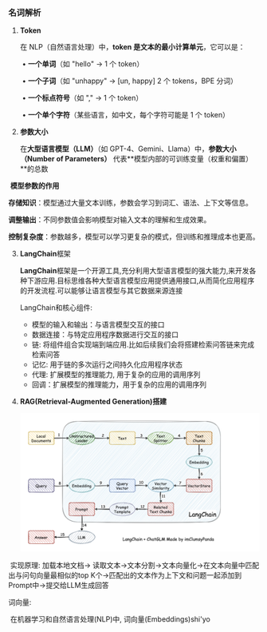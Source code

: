 ### 名词解析

1. **Token**

   在 NLP（自然语言处理）中，**token 是文本的最小计算单元**，它可以是：

   ​	•	**一个单词**（如 "hello" → 1 个 token）

   ​	•	**一个子词**（如 "unhappy" → [un, happy] 2 个 tokens，BPE 分词）

   ​	•	**一个标点符号**（如 "," → 1 个 token）

   ​	•	**一个单个字符**（某些语言，如中文，每个字符可能是 1 个 token）



2. **参数大小**

   在**大型语言模型（LLM）**（如 GPT-4、Gemini、Llama）中，**参数大小（Number of Parameters）** 代表**模型内部的可训练变量（权重和偏置）**的总数

​		**模型参数的作用**

​			**存储知识**：模型通过大量文本训练，参数会学习到词汇、语法、上下文等信息。

​			**调整输出**：不同参数值会影响模型对输入文本的理解和生成效果。

​			**控制复杂度**：参数越多，模型可以学习更复杂的模式，但训练和推理成本也更高。

3. **LangChain**框架

   **LangChain**框架是一个开源工具,充分利用大型语言模型的强大能力,来开发各种下游应用.目标思维各种大型语言模型应用提供通用接口,从而简化应用程序的开发流程.可以能够让语言模型与其它数据来源连接

   

   LangChain和核心组件:

   - 模型的输入和输出：与语言模型交互的接口
   - 数据连接：与特定应用程序数据进行交互的接口
   - 链: 将组件组合实现端到端应用.比如后续我们会将搭建检索问答链来完成检索问答
   - 记忆: 用于链的多次运行之间持久化应用程序状态
   - 代理: 扩展模型的推理能力, 用于复杂的应用的调用序列
   - 回调：扩展模型的推理能力，用于复杂的应用的调用序列



4. **RAG(Retrieval-Augmented Generation)搭建**

   ![](https://raw.githubusercontent.com/zxinyolo/images/main/image-20250217153711967.png)



​	实现原理: 加载本地文档-> 读取文本->文本分割->文本向量化->在文本向量中匹配出与问句向量最相似的top K个->匹配出的文本作为上下文和问题一起添加到Prompt中->提交给LLM生成回答



词向量: 

​	在机器学习和自然语言处理(NLP)中, 词向量(Embeddings)shi'yo

